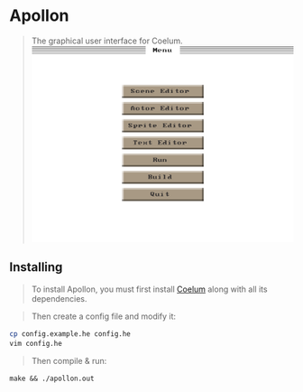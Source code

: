 # Apollon
> The graphical user interface for Coelum.
![shot](shot.png)

## Installing
> To install Apollon, you must first install [Coelum](https://github.com/sebbekarlsson/coelum)
> along with all its dependencies.

> Then create a config file and modify it:
```bash
cp config.example.he config.he
vim config.he
```

> Then compile & run:
```
make && ./apollon.out
```
